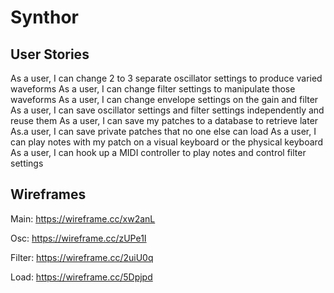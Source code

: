 # Synthor

## User Stories
As a user, I can change 2 to 3 separate oscillator settings to produce varied waveforms
As a user, I can change filter settings to manipulate those waveforms
As a user, I can change envelope settings on the gain and filter
As a user, I can save oscillator settings and filter settings independently and reuse them
As a user, I can save my patches to a database to retrieve later
As.a user, I can save private patches that no one else can load
As a user, I can play notes with my patch on a visual keyboard or the physical keyboard
As a user, I can hook up a MIDI controller to play notes and control filter settings

## Wireframes
Main: https://wireframe.cc/xw2anL

Osc: https://wireframe.cc/zUPe1I

Filter: https://wireframe.cc/2uiU0q

Load: https://wireframe.cc/5Dpjpd

